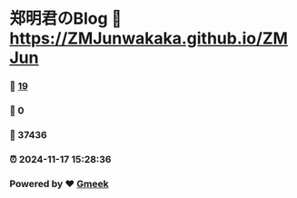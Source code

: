 # 郑明君のBlog :link: https://ZMJunwakaka.github.io/ZMJun 
### :page_facing_up: [19](https://ZMJunwakaka.github.io/ZMJun/tag.html) 
### :speech_balloon: 0 
### :hibiscus: 37436 
### :alarm_clock: 2024-11-17 15:28:36 
### Powered by :heart: [Gmeek](https://github.com/Meekdai/Gmeek)
